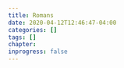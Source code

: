 ```yaml
---
title: Romans
date: 2020-04-12T12:46:47-04:00
categories: []
tags: []
chapter: 
inprogress: false
---
```



